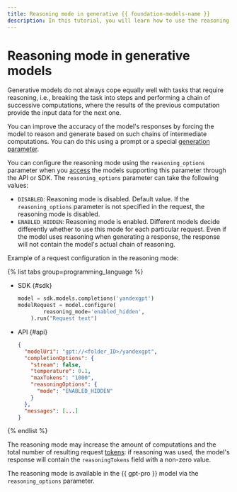 ```yaml
---
title: Reasoning mode in generative {{ foundation-models-name }}
description: In this tutorial, you will learn how to use the reasoning mode to improve the accuracy of generative models in {{ foundation-models-full-name }}.
---
```


# Reasoning mode in generative models

Generative models do not always cope equally well with tasks that require reasoning, i.e., breaking the task into steps and performing a chain of successive computations, where the results of the previous computation provide the input data for the next one.

You can improve the accuracy of the model's responses by forcing the model to reason and generate based on such chains of intermediate computations. You can do this using a prompt or a special [generation parameter](../../text-generation/api-ref/TextGeneration/completion.md#yandex.cloud.ai.foundation_models.v1.ReasoningOptions).

You can configure the reasoning mode using the `reasoning_options` parameter when you [access](./models.md#addressing-models) the models supporting this parameter through the API or SDK. The `reasoning_options` parameter can take the following values:
* `DISABLED`: Reasoning mode is disabled. Default value. If the `reasoning_options` parameter is not specified in the request, the reasoning mode is disabled.
* `ENABLED_HIDDEN`: Reasoning mode is enabled. Different models decide differently whether to use this mode for each particular request. Even if the model uses reasoning when generating a response, the response will not contain the model's actual chain of reasoning.

Example of a request configuration in the reasoning mode:

{% list tabs group=programming_language %}

- SDK {#sdk}

  ```python
  model = sdk.models.completions('yandexgpt')
  modelRequest = model.configure(
          reasoning_mode='enabled_hidden',
      ).run("Request text")
  ```

- API {#api}

  ```json
  {
    "modelUri": "gpt://<folder_ID>/yandexgpt",
    "completionOptions": {
      "stream": false,
      "temperature": 0.1,
      "maxTokens": "1000",
      "reasoningOptions": {
        "mode": "ENABLED_HIDDEN"
      }
    },
    "messages": [...]
  }
  ```

{% endlist %}

The reasoning mode may increase the amount of computations and the total number of resulting request [tokens](./tokens.md): if reasoning was used, the model's response will contain the `reasoningTokens` field with a non-zero value.

The reasoning mode is available in the {{ gpt-pro }} model via the `reasoning_options` parameter.


